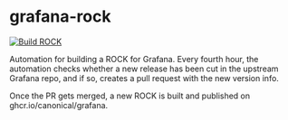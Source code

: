 # grafana-rock

[![Build ROCK](https://github.com/canonical/grafana-rock/actions/workflows/build-rock.yaml/badge.svg)](https://github.com/canonical/grafana-rock/actions/workflows/build-rock.yaml)

Automation for building a ROCK for Grafana. Every fourth hour, the automation checks whether 
a new release has been cut in the upstream Grafana repo, and if so, creates a pull request with 
the new version info.

Once the PR gets merged, a new ROCK is built and published on ghcr.io/canonical/grafana.
